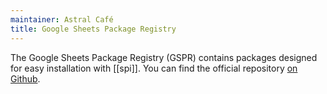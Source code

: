```yaml
---
maintainer: Astral Café
title: Google Sheets Package Registry
---
```


The Google Sheets Package Registry (GSPR) contains packages designed for easy installation with [[spi]]. You can find the official repository [on Github](https://github.com/Astral1119/gspr).